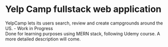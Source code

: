 # Yelp Camp fullstack web application  
YelpCamp lets its users search, review and create campgrounds around the US. - Work in Progress  
Done for learning purposes using MERN stack, following Udemy course. A more detailed description will come.
